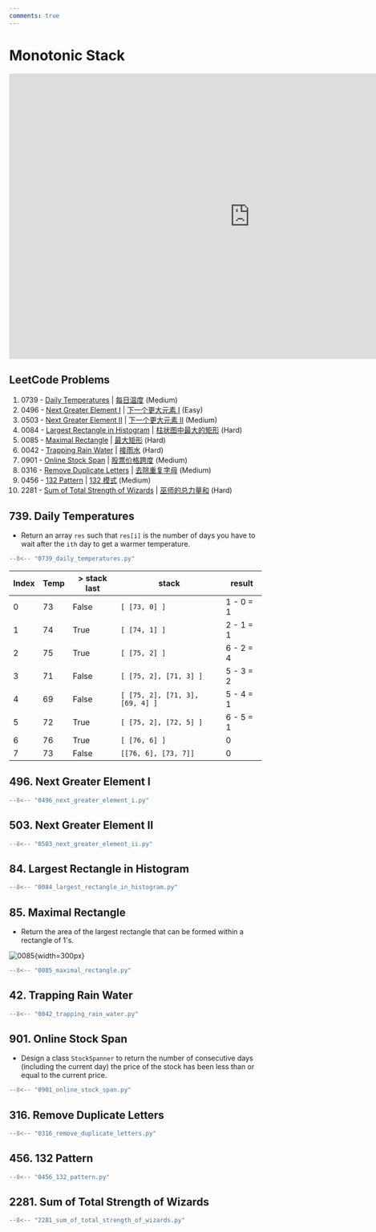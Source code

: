 ```yaml
---
comments: true
---
```


# Monotonic Stack

<iframe src="https://docs.google.com/presentation/d/e/2PACX-1vSS-tpTUrdcW0wtv0M1cSS13EMvjXtyrIYh-__aENn5SoqIcbLXChE0ZyrzKMtr-GLh1dihhEJd4kBO/embed?start=false&loop=false&delayms=3000" frameborder="0" width="960" height="569" allowfullscreen="true" mozallowfullscreen="true" webkitallowfullscreen="true"></iframe>

## LeetCode Problems

1. 0739 - [Daily Temperatures](https://leetcode.com/problems/daily-temperatures/) | [每日温度](https://leetcode.cn/problems/daily-temperatures/) (Medium)
2. 0496 - [Next Greater Element I](https://leetcode.com/problems/next-greater-element-i/) | [下一个更大元素 I](https://leetcode.cn/problems/next-greater-element-i/) (Easy)
3. 0503 - [Next Greater Element II](https://leetcode.com/problems/next-greater-element-ii/) | [下一个更大元素 II](https://leetcode.cn/problems/next-greater-element-ii/) (Medium)
4. 0084 - [Largest Rectangle in Histogram](https://leetcode.com/problems/largest-rectangle-in-histogram/) | [柱状图中最大的矩形](https://leetcode.cn/problems/largest-rectangle-in-histogram/) (Hard)
5. 0085 - [Maximal Rectangle](https://leetcode.com/problems/maximal-rectangle/) | [最大矩形](https://leetcode.cn/problems/maximal-rectangle/) (Hard)
6. 0042 - [Trapping Rain Water](https://leetcode.com/problems/trapping-rain-water/) | [接雨水](https://leetcode.cn/problems/trapping-rain-water/) (Hard)
7. 0901 - [Online Stock Span](https://leetcode.com/problems/online-stock-span/) | [股票价格跨度](https://leetcode.cn/problems/online-stock-span/) (Medium)
8. 0316 - [Remove Duplicate Letters](https://leetcode.com/problems/remove-duplicate-letters/) | [去除重复字母](https://leetcode.cn/problems/remove-duplicate-letters/) (Medium)
9. 0456 - [132 Pattern](https://leetcode.com/problems/132-pattern/) | [132 模式](https://leetcode.cn/problems/132-pattern/) (Medium)
10. 2281 - [Sum of Total Strength of Wizards](https://leetcode.com/problems/sum-of-total-strength-of-wizards/) | [巫师的总力量和](https://leetcode.cn/problems/sum-of-total-strength-of-wizards/) (Hard)

## 739. Daily Temperatures

-   Return an array `res` such that `res[i]` is the number of days you have to wait after the `ith` day to get a warmer temperature.

```python
--8<-- "0739_daily_temperatures.py"
```

| Index | Temp | > stack last | stack                           | result    |
| ----- | ---- | ------------ | ------------------------------- | --------- |
| 0     | 73   | False        | `[ [73, 0] ]`                   | 1 - 0 = 1 |
| 1     | 74   | True         | `[ [74, 1] ]`                   | 2 - 1 = 1 |
| 2     | 75   | True         | `[ [75, 2] ]`                   | 6 - 2 = 4 |
| 3     | 71   | False        | `[ [75, 2], [71, 3] ]`          | 5 - 3 = 2 |
| 4     | 69   | False        | `[ [75, 2], [71, 3], [69, 4] ]` | 5 - 4 = 1 |
| 5     | 72   | True         | `[ [75, 2], [72, 5] ]`          | 6 - 5 = 1 |
| 6     | 76   | True         | `[ [76, 6] ]`                   | 0         |
| 7     | 73   | False        | `[[76, 6], [73, 7]]`            | 0         |

## 496. Next Greater Element I

```python
--8<-- "0496_next_greater_element_i.py"
```

## 503. Next Greater Element II

```python
--8<-- "0503_next_greater_element_ii.py"
```

## 84. Largest Rectangle in Histogram

```python
--8<-- "0084_largest_rectangle_in_histogram.py"
```

## 85. Maximal Rectangle

-   Return the area of the largest rectangle that can be formed within a rectangle of 1's.

![0085](https://assets.leetcode.com/uploads/2020/09/14/maximal.jpg){width=300px}

```python
--8<-- "0085_maximal_rectangle.py"
```

## 42. Trapping Rain Water

```python
--8<-- "0042_trapping_rain_water.py"
```

## 901. Online Stock Span

-   Design a class `StockSpanner` to return the number of consecutive days (including the current day) the price of the stock has been less than or equal to the current price.

```python
--8<-- "0901_online_stock_span.py"
```

## 316. Remove Duplicate Letters

```python
--8<-- "0316_remove_duplicate_letters.py"
```

## 456. 132 Pattern

```python
--8<-- "0456_132_pattern.py"
```

## 2281. Sum of Total Strength of Wizards

```python
--8<-- "2281_sum_of_total_strength_of_wizards.py"
```
